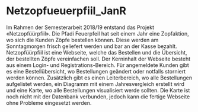 # Netzopfueuerpfiil_JanR
Im Rahmen der Semesterarbeit 2018/19 entstand das Projekt «Netzopfüürpfiil». Die Pfadi Feuerpfeil hat seit einem Jahr eine Zopfaktion, wo sich die Kunden Zöpfe bestellen können. Diese werden am Sonntagmorgen frisch geliefert werden und bar an der Kasse bezahlt. Netzopfüürpfiil ist eine Webseite, welche das Bestellen und die Übersicht, der bestellten Zöpfe vereinfachen soll. Der Kerninhalt der Webseite besteht aus einem Login- und Registrations-Bereich. Für angemeldete Kunden gibt es eine Bestellübersicht, wo Bestellungen geändert oder notfalls storniert werden können. Zusätzlich gibt es einen Leiterbereich, wo alle Bestellungen aufgelistet werden, ein Diagramm mit einem Jahresvergleich erstellt wird und eine Karte, wo alle Bestellungen visualisiert werde sollten. Die Karte ist noch nicht mit der Datenbank verbunden, jedoch kann die fertige Webseite ohne Probleme eingesetzt werden.
